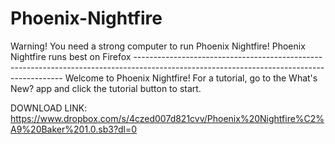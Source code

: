 # Phoenix-Nightfire
Warning! You need a strong computer to run Phoenix Nightfire! Phoenix Nightfire runs best on Firefox ------------------------------------------------------------------------------------------------------------------------------------------
Welcome to Phoenix Nightfire! For a tutorial, go to the What's New? app and click the tutorial button to start.

DOWNLOAD LINK:
https://www.dropbox.com/s/4czed007d821cvv/Phoenix%20Nightfire%C2%A9%20Baker%201.0.sb3?dl=0
